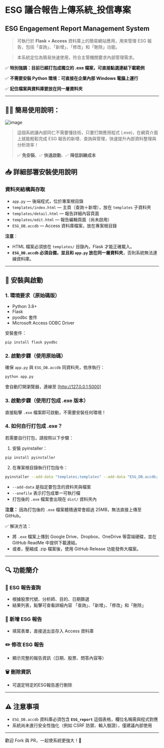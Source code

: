 # ESG 議合報告上傳系統_投信專案
## ESG Engagement Report Management System

> 可執行於 **Flask + Access** 資料庫上的簡易網站應用，用來管理 ESG 報告，包括「查詢」、「新增」、「修改」和「刪除」功能。

> 本系統定位為簡易快速使用，符合主管機關要求內部管理需求。

✅ **特別強調：目前已經打包成獨立的 .exe 檔案，可直接點選連結下載範例**

✅ **不需要安裝 Python 環境：可直接在企業內部 Windows 電腦上運行**

✅ **記住檔案與資料庫要放在同一層資料夾**

---

## 👨‍💼 簡易使用說明：
![image](https://github.com/user-attachments/assets/ed45f2b5-5f74-4652-b440-e3066ff81025)

> 這個系統讓內部同仁不需要懂技術，只要打開應用程式 (.exe)，在網頁介面上就能輕鬆完成 ESG 報告的新增、查詢與管理，快速提升內部資料整理與分析效率！
>
> ✅ **免安裝**、✅ **快速啟動**、✅ **降低訓練成本**

## 📥 詳細部署安裝使用說明

### 資料夾結構與存取

- `app.py` — 後端程式，位於專案根目錄
- `templates/index.html` — 主頁（查詢＋新增），放在 `templates` 子資料夾
- `templates/detail.html` — 報告詳細內容頁面
- `templates/edit.html` — 報告編輯頁面（尚未啟用）
- `ESG_DB.accdb` — Access 資料庫檔案，放在專案根目錄

**注意**：
- HTML 檔案必須放在 `templates/` 目錄內，Flask 才能正確載入。
- **`ESG_DB.accdb` 必須自備，並且和 `app.py` 放在同一層資料夾**，否則系統無法連線資料庫。

---

## 🚿 安裝與啟動

### 1. 環境要求（原始碼版）

- Python 3.8+
- Flask
- pyodbc 套件
- Microsoft Access ODBC Driver

安裝套件：

```bash
pip install flask pyodbc
```

### 2. 啟動步驟（使用原始碼）

確保 `app.py` 與 `ESG_DB.accdb` 同資料夾，依序執行：

```bash
python app.py
```

會自動打開瀏覽器，連線至 [http://127.0.0.1:5000]

### 3. 啟動步驟（使用打包成 .exe 版本）

直接點擊 `.exe` 檔案即可啟動，不需要安裝任何環境！

### 4. 如何自行打包成 .exe？

若需要自行打包，請按照以下步驟：

1. 安裝 pyinstaller：

```bash
pip install pyinstaller
```

2. 在專案根目錄執行打包指令：

```bash
pyinstaller --add-data "templates;templates" --add-data "ESG_DB.accdb;." --onefile app.py
```

- `--add-data` 是指定要包含的資料夾與檔案
- `--onefile` 表示打包成單一可執行檔
- 打包後的 `.exe` 檔案會出現在 `dist/` 資料夾內

**注意：** 因為打包後的 `.exe` 檔案體積通常會超過 25MB，無法直接上傳至 GitHub。

✅ 解決方法：
- 將 `.exe` 檔案上傳到 Google Drive、Dropbox、OneDrive 等雲端硬碟，並在 GitHub ReadMe 中提供下載連結。
- 或者，壓縮成 .zip 檔案後，使用 GitHub Release 功能發佈大檔案。

---

## 🔍 功能簡介

### 📅 ESG 報告查詢

- 根據股票代號、分析師、目的、日期篩選
- 結果列表，點擊可查看詳細內容
「查詢」、「新增」、「修改」和「刪除」
### 📄 新增 ESG 報告

- 填寫表單，直接送出並存入 Access 資料庫

### ✏️ 修改 ESG 報告

- 顯示完整的報告資訊（日期、股票、問答內容等）

### 🗑️ 刪除資訊

- 可選定特定的ESG報告進行刪除

---

## ⚠️ 注意事項

- `ESG_DB.accdb` 資料庫必須包含 **`ESG_report`** 這個表格，欄位名稱需與程式對應
- 系統尚未進行安全性強化（例如 CSRF 防禦、輸入驗證），僅建議內部使用

---



歡迎 Fork 與 PR，一起使系統更強大！🚀


